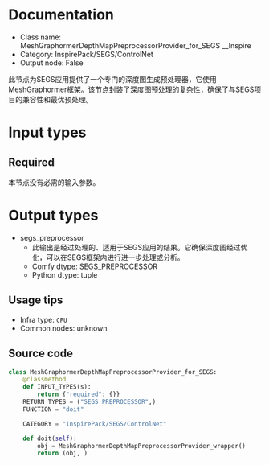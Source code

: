
# Documentation
- Class name: MeshGraphormerDepthMapPreprocessorProvider_for_SEGS __Inspire
- Category: InspirePack/SEGS/ControlNet
- Output node: False

此节点为SEGS应用提供了一个专门的深度图生成预处理器，它使用MeshGraphormer框架。该节点封装了深度图预处理的复杂性，确保了与SEGS项目的兼容性和最优预处理。

# Input types
## Required
本节点没有必需的输入参数。

# Output types
- segs_preprocessor
    - 此输出是经过处理的、适用于SEGS应用的结果。它确保深度图经过优化，可以在SEGS框架内进行进一步处理或分析。
    - Comfy dtype: SEGS_PREPROCESSOR
    - Python dtype: tuple


## Usage tips
- Infra type: `CPU`
- Common nodes: unknown


## Source code
```python
class MeshGraphormerDepthMapPreprocessorProvider_for_SEGS:
    @classmethod
    def INPUT_TYPES(s):
        return {"required": {}}
    RETURN_TYPES = ("SEGS_PREPROCESSOR",)
    FUNCTION = "doit"

    CATEGORY = "InspirePack/SEGS/ControlNet"

    def doit(self):
        obj = MeshGraphormerDepthMapPreprocessorProvider_wrapper()
        return (obj, )

```
